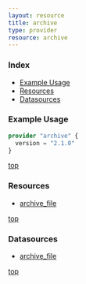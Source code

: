 ```yaml
---
layout: resource
title: archive
type: provider
resource: archive
---
```


### Index

- [Example Usage](#example-usage)
- [Resources](#resources)
- [Datasources](#datasources)

### Example Usage

```terraform
provider "archive" {
  version = "2.1.0"
}
```

[top](#index)

### Resources


- [archive_file](./r/archive_file.md)


[top](#index)

### Datasources


- [archive_file](./d/archive_file.md)


[top](#index)
